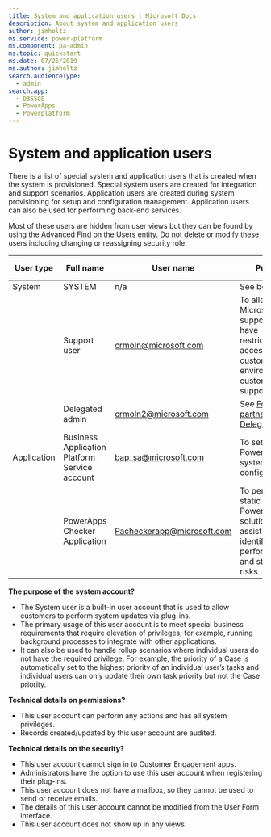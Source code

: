 ```yaml
---
title: System and application users | Microsoft Docs
description: About system and application users
author: jimholtz
ms.service: power-platform
ms.component: pa-admin
ms.topic: quickstart
ms.date: 07/25/2019
ms.author: jimholtz
search.audienceType: 
  - admin
search.app: 
  - D365CE
  - PowerApps
  - Powerplatform
---
```


# System and application users

There is a list of special system and application users that is created when the system is provisioned.  Special system users are created for integration and support scenarios. Application users are created during system provisioning for setup and configuration management.  Application users can also be used for performing back-end services.  

Most of these users are hidden from user views but they can be found by using the Advanced Find on the Users entity.  Do not delete or modify these users including changing or reassigning security role. 

|User type  |Full name  |User name  |Purpose  | Security role assigned |
|---------|---------|---------|---------|---------|
|System     | SYSTEM  | n/a        | See below         | n/a |
|     | Support user     |crmoln@microsoft.com          |To allow Microsoft support staff to have restricted/limited access to any customer environment for customer support  |Support user (does not have privilege to customer data)    |
|    | Delegated admin        |crmoln2@microsoft.com          |See [For partners: the Delegated admin](https://docs.microsoft.com/dynamics365/customer-engagement/admin/for-partners-delegated-administrator)        |System admin |
|Application     | Business Application Platform Service account |bap_sa@microsoft.com   |To setup PowerApps system and configurations |System admin   |
|    | PowerApps Checker Application        | Pacheckerapp@microsoft.com         |To perform static analysis of PowerApps solutions to assist in identifying performance and stability risks |Export customization and Solution checker   |

**The purpose of the system account?** 
- The System user is a built-in user account that is used to allow customers to perform system updates via plug-ins. 
- The primary usage of this user account is to meet special business requirements that require elevation of privileges; for example, running background processes to integrate with other applications. 
- It can also be used to handle rollup scenarios where individual users do not have the required privilege. For example, the priority of a Case is automatically set to the highest priority of an individual user’s tasks and individual users can only update their own task priority but not the Case priority. 

**Technical details on permissions?**
- This user account can perform any actions and has all system privileges. 
- Records created/updated by this user account are audited. 

**Technical details on the security?**
- This user account cannot sign in to Customer Engagement apps.  
- Administrators have the option to use this user account when registering their plug-ins. 
- This user account does not have a mailbox, so they cannot be used to send or receive emails. 
- The details of this user account cannot be modified from the User Form interface. 
- This user account does not show up in any views.




